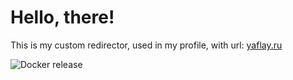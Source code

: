 # Hello, there!
This is my custom redirector, used in my profile, with url: [yaflay.ru](https://yaflay.ru/)

![Docker release](https://img.shields.io/docker/v/yaflay/yaflay.ru/latest?style=for-the-badge&logo=docker&color=%235865F2)
